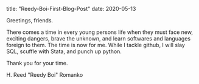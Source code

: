 title: "Reedy-Boi-First-Blog-Post"
date: 2020-05-13

Greetings, friends.

There comes a time in every young persons life when they must face new, exciting dangers, brave the unknown, and learn softwares and
languages foreign to them. The time is now for me. While I tackle github, I will slay SQL, scuffle with Stata, and punch up python.

Thank you for your time.

H. Reed "Reedy Boi" Romanko
